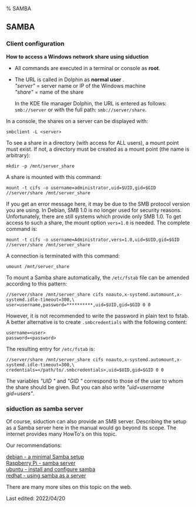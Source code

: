 % SAMBA

## SAMBA

### Client configuration

**How to access a Windows network share using siduction**

+ All commands are executed in a terminal or console as **root**.

+ The URL is called in Dolphin as **normal user** .  
    *"server"* = server name or IP of the Windows machine  
    *"share"* = name of the share
    
    In the KDE file manager Dolphin, the URL is entered as follows: `smb://server` or with the full path: `smb://server/share`. 

In a console, the shares on a server can be displayed with:

~~~
smbclient -L <server>
~~~

To see a share in a directory (with access for ALL users), a mount point must exist. 
If not, a directory must be created as a mount point (the name is arbitrary):

~~~
mkdir -p /mnt/server_share
~~~

A share is mounted with this command:

~~~
mount -t cifs -o username=administrator,uid=$UID,gid=$GID //server/share /mnt/server_share
~~~

If you get an error message here, it may be due to the SMB protocol version you are using.
In Debian, SMB 1.0 is no longer used for security reasons. Unfortunately, there are still systems which 
provide only SMB 1.0. To get access to such a share, the mount option `vers=1.0` is needed. The complete command is:

~~~
mount -t cifs -o username=Administrator,vers=1.0,uid=$UID,gid=$GID //server/share /mnt/server_share
~~~

A connection is terminated with this command:

~~~
umount /mnt/server_share
~~~

To mount a Samba share automatically, the `/etc/fstab` file can be amended according to this pattern:

~~~
//server/share /mnt/server_share cifs noauto,x-systemd.automount,x-systemd.idle-timeout=300,\
user=username,password=**********,uid=$UID,gid=$GID 0 0
~~~

However, it is not recommended to write the password in plain text to fstab.
A better alternative is to create `.smbcredentials` with the following content:

~~~
username=<user>
password=<password>
~~~

The resulting entry for `/etc/fstab` is:

~~~
//server/share /mnt/server_share cifs noauto,x-systemd.automount,x-systemd.idle-timeout=300,\
credentials=</path/to/.smbcredentials>,uid=$UID,gid=$GID 0 0
~~~

The variables *"UID "* and *"GID "* correspond to those of the user to whom the share should be given.
But you can also write *"uid=username gid=users"*.

### siduction as samba server

Of course, siduction can also provide an SMB server. Describing the setup as a Samba server here in the manual 
would go beyond its scope. The internet provides many HowTo's on this topic.

Our recommendations:

[debian - a minimal Samba setup](https://wiki.debian.org/Samba/ServerSimple)  
[Raspberry Pi - samba server](https://pimylifeup.com/raspberry-pi-samba/)  
[ubuntu - install and configure samba](https://ubuntu.com/tutorials/install-and-configure-samba#1-overview)  
[redhat - using samba as a server](https://access.redhat.com/documentation/en-us/red_hat_enterprise_linux/8/html/deploying_different_types_of_servers/assembly_using-samba-as-a-server_deploying-different-types-of-servers)

There are many more sites on this topic on the web.

<div id="rev">Last edited: 2022/04/20</div>
